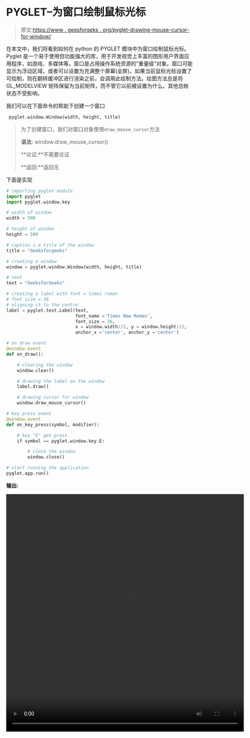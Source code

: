 # PYGLET–为窗口绘制鼠标光标

> 原文:[https://www . geesforgeks . org/pyglet-drawing-mouse-cursor-for-window/](https://www.geeksforgeeks.org/pyglet-drawing-mouse-cursor-for-window/)

在本文中，我们将看到如何在 python 的 PYGLET 模块中为窗口绘制鼠标光标。Pyglet 是一个易于使用但功能强大的库，用于开发视觉上丰富的图形用户界面应用程序，如游戏、多媒体等。窗口是占用操作系统资源的“重量级”对象。窗口可能显示为浮动区域，或者可以设置为充满整个屏幕(全屏)。如果当前鼠标光标设置了可绘制，则在翻转缓冲区进行渲染之前，会调用此绘制方法。绘图方法总是将 GL_MODELVIEW 矩阵保留为当前矩阵，而不管它以前被设置为什么。其他总帐状态不受影响。

我们可以在下面命令的帮助下创建一个窗口

```py
 pyglet.window.Window(width, height, title)

```

> 为了创建窗口，我们对窗口对象使用`draw_mouse_cursor`方法
> 
> **语法:** window.draw_mouse_cursor()
> 
> **论证:**不需要论证
> 
> **返回:**返回无

下面是实现

```py
# importing pyglet module
import pyglet
import pyglet.window.key

# width of window
width = 500

# height of window
height = 500

# caption i.e title of the window
title = "Geeksforgeeks"

# creating a window
window = pyglet.window.Window(width, height, title)

# text 
text = "GeeksforGeeks"

# creating a label with font = times roman
# font size = 36
# aligning it to the centre
label = pyglet.text.Label(text,
                          font_name ='Times New Roman',
                          font_size = 36,
                          x = window.width//2, y = window.height//2,
                          anchor_x ='center', anchor_y ='center')

# on draw event
@window.event
def on_draw():

    # clearing the window
    window.clear()

    # drawing the label on the window
    label.draw()

    # drawing cursor for window
    window.draw_mouse_cursor()

# key press event    
@window.event
def on_key_press(symbol, modifier):

    # key "E" get press
    if symbol == pyglet.window.key.E:

        # close the window
        window.close()

# start running the application
pyglet.app.run()
```

**输出:**

<video class="wp-video-shortcode" id="video-481468-1" width="640" height="640" preload="metadata" controls=""><source type="video/mp4" src="https://media.geeksforgeeks.org/wp-content/uploads/20200905033218/Geeksforgeeks-2020-09-05-03-32-03.mp4?_=1">[https://media.geeksforgeeks.org/wp-content/uploads/20200905033218/Geeksforgeeks-2020-09-05-03-32-03.mp4](https://media.geeksforgeeks.org/wp-content/uploads/20200905033218/Geeksforgeeks-2020-09-05-03-32-03.mp4)</video>